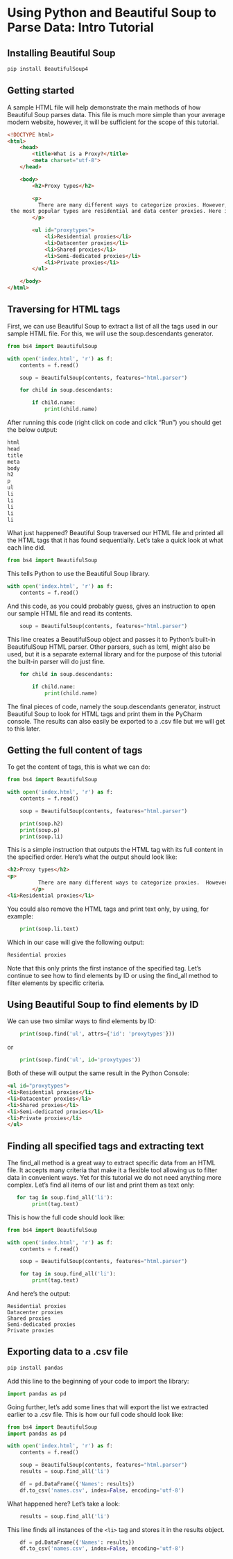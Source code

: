 # Using Python and Beautiful Soup to Parse Data: Intro Tutorial

## Installing Beautiful Soup

```bash
pip install BeautifulSoup4
```

## Getting started

A sample HTML file will help demonstrate the main methods of how Beautiful Soup parses data. This file is much more simple than your average modern website, however, it will be sufficient for the scope of this tutorial.

```html
<!DOCTYPE html>
<html>
    <head>
        <title>What is a Proxy?</title>
        <meta charset="utf-8">
    </head>

    <body>
        <h2>Proxy types</h2>

        <p>
          There are many different ways to categorize proxies. However, two of   
 the most popular types are residential and data center proxies. Here is a list of the most common types.
        </p>

        <ul id="proxytypes">
            <li>Residential proxies</li>
            <li>Datacenter proxies</li>
            <li>Shared proxies</li>
            <li>Semi-dedicated proxies</li>
            <li>Private proxies</li>
        </ul>

    </body>
</html>
```

## Traversing for HTML tags

First, we can use Beautiful Soup to extract a list of all the tags used in our sample HTML file. For this, we will use the soup.descendants generator.

```python
from bs4 import BeautifulSoup

with open('index.html', 'r') as f:
    contents = f.read()

    soup = BeautifulSoup(contents, features="html.parser")

    for child in soup.descendants:

        if child.name:
            print(child.name)
```

After running this code (right click on code and click “Run”) you should get the below output:

```html
html
head
title
meta
body
h2
p
ul
li
li
li
li
li
```

What just happened? Beautiful Soup traversed our HTML file and printed all the HTML tags that it has found sequentially. Let’s take a quick look at what each line did.

```python
from bs4 import BeautifulSoup
```

This tells Python to use the Beautiful Soup library.

```python
with open('index.html', 'r') as f:
    contents = f.read()
```

And this code, as you could probably guess, gives an instruction to open our sample HTML file and read its contents.

```python
    soup = BeautifulSoup(contents, features="html.parser")
```

This line creates a BeautifulSoup object and passes it to Python’s built-in BeautifulSoup HTML parser. Other parsers, such as lxml, might also be used, but it is a separate external library and for the purpose of this tutorial the built-in parser will do just fine.

```python
    for child in soup.descendants:

        if child.name:
            print(child.name)
```

The final pieces of code, namely the soup.descendants generator, instruct Beautiful Soup to look for HTML tags and print them in the PyCharm console. The results can also easily be exported to a .csv file but we will get to this later.

## Getting the full content of tags

To get the content of tags, this is what we can do:

```python
from bs4 import BeautifulSoup

with open('index.html', 'r') as f:
    contents = f.read()

    soup = BeautifulSoup(contents, features="html.parser")

    print(soup.h2)
    print(soup.p)
    print(soup.li)
```

This is a simple instruction that outputs the HTML tag with its full content in the specified order. Here’s what the output should look like:

```html
<h2>Proxy types</h2>
<p>
          There are many different ways to categorize proxies.  However, two of the most popular types are residential and data center proxies. Here is a list of the most common types.
        </p>
<li>Residential proxies</li>
```

You could also remove the HTML tags and print text only, by using, for example:

```python
    print(soup.li.text)
```

Which in our case will give the following output:

```html
Residential proxies
```

Note that this only prints the first instance of the specified tag. Let’s continue to see how to find elements by ID or using the find_all method to filter elements by specific criteria.

## Using Beautiful Soup to find elements by ID

We can use two similar ways to find elements by ID:

```python
    print(soup.find('ul', attrs={'id': 'proxytypes'}))
```

or

```python
    print(soup.find('ul', id='proxytypes'))
```

Both of these will output the same result in the Python Console:

```html
<ul id="proxytypes">
<li>Residential proxies</li>
<li>Datacenter proxies</li>
<li>Shared proxies</li>
<li>Semi-dedicated proxies</li>
<li>Private proxies</li>
</ul>
```

## Finding all specified tags and extracting text

The find_all method is a great way to extract specific data from an HTML file. It accepts many criteria that make it a flexible tool allowing us to filter data in convenient ways. Yet for this tutorial we do not need anything more complex. Let’s find all items of our list and print them as text only:

```python
   for tag in soup.find_all('li'):
        print(tag.text)
```

This is how the full code should look like:

```python
from bs4 import BeautifulSoup

with open('index.html', 'r') as f:
    contents = f.read()

    soup = BeautifulSoup(contents, features="html.parser")

    for tag in soup.find_all('li'):
        print(tag.text)
```

And here’s the output:

```
Residential proxies
Datacenter proxies
Shared proxies
Semi-dedicated proxies
Private proxies
```

## Exporting data to a .csv file

```bash
pip install pandas
```

Add this line to the beginning of your code to import the library:

```python
import pandas as pd
```

Going further, let’s add some lines that will export the list we extracted earlier to a .csv file. This is how our full code should look like:

```python
from bs4 import BeautifulSoup
import pandas as pd

with open('index.html', 'r') as f:
    contents = f.read()

    soup = BeautifulSoup(contents, features="html.parser")
    results = soup.find_all('li')

    df = pd.DataFrame({'Names': results})
    df.to_csv('names.csv', index=False, encoding='utf-8')
```

What happened here? Let’s take a look:

```python
    results = soup.find_all('li')
```

This line finds all instances of the `<li>` tag and stores it in the results object.

```python
    df = pd.DataFrame({'Names': results})
    df.to_csv('names.csv', index=False, encoding='utf-8')
```
